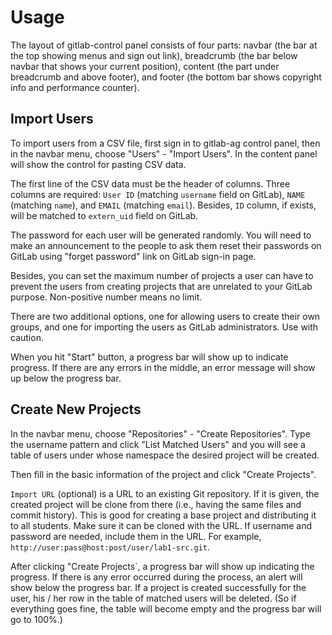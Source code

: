 Usage
=====

The layout of gitlab-control panel consists of four parts: navbar (the bar at the top showing menus and sign out link), breadcrumb (the bar below navbar that shows your current position), content (the part under breadcrumb and above footer), and footer (the bottom bar shows copyright info and performance counter).

## Import Users

To import users from a CSV file, first sign in to gitlab-ag control panel, then in the navbar menu, choose "Users" - "Import Users". In the content panel will show the control for pasting CSV data.

The first line of the CSV data must be the header of columns. Three columns are required: `User ID` (matching `username` field on GitLab), `NAME` (matching `name`), and `EMAIL` (matching `email`). Besides, `ID` column, if exists, will be matched to `extern_uid` field on GitLab.

The password for each user will be generated randomly. You will need to make an announcement to the people to ask them reset their passwords on GitLab using "forget password" link on GitLab sign-in page.

Besides, you can set the maximum number of projects a user can have to prevent the users from creating projects that are unrelated to your GitLab purpose. Non-positive number means no limit.

There are two additional options, one for allowing users to create their own groups, and one for importing the users as GitLab administrators. Use with caution.

When you hit "Start" button, a progress bar will show up to indicate progress. If there are any errors in the middle, an error message will show up below the progress bar.

## Create New Projects

In the navbar menu, choose "Repositories" - "Create Repositories". Type the username pattern and click "List Matched Users" and you will see a table of users under whose namespace the desired project will be created.

Then fill in the basic information of the project and click "Create Projects".

`Import URL` (optional) is a URL to an existing Git repository. If it is given, the created project will be clone from there (i.e., having the same files and commit history). This is good for creating a base project and distributing it to all students.
Make sure it can be cloned with the URL. If username and password are needed, include them in the URL. For example, `http://user:pass@host:post/user/lab1-src.git`.

After clicking "Create Projects`, a progress bar will show up indicating the progress. If there is any error occurred during the process, an alert will show below the progress bar. If a project is created successfully for the user, his / her row in the table of matched users will be deleted. (So if everything goes fine, the table will become empty and the progress bar will go to 100%.)
